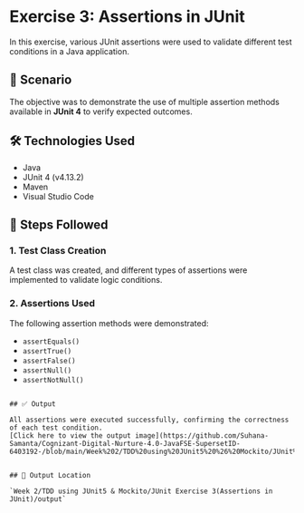 
# Exercise 3: Assertions in JUnit

In this exercise, various JUnit assertions were used to validate different test conditions in a Java application.

## 📌 Scenario  
The objective was to demonstrate the use of multiple assertion methods available in **JUnit 4** to verify expected outcomes.

## 🛠 Technologies Used  
- Java  
- JUnit 4 (v4.13.2)  
- Maven  
- Visual Studio Code

## 🧪 Steps Followed

### 1. Test Class Creation  
A test class was created, and different types of assertions were implemented to validate logic conditions.

### 2. Assertions Used  
The following assertion methods were demonstrated:
- `assertEquals()`
- `assertTrue()`
- `assertFalse()`
- `assertNull()`
- `assertNotNull()`

````

## ✅ Output

All assertions were executed successfully, confirming the correctness of each test condition.
[Click here to view the output image](https://github.com/Suhana-Samanta/Cognizant-Digital-Nurture-4.0-JavaFSE-SupersetID-6403192-/blob/main/Week%202/TDD%20using%20JUnit5%20%26%20Mockito/JUnit%20Exercise%203(Assertions%20in%20JUnit)/output/output.png)


## 📁 Output Location

`Week 2/TDD using JUnit5 & Mockito/JUnit Exercise 3(Assertions in JUnit)/output`


